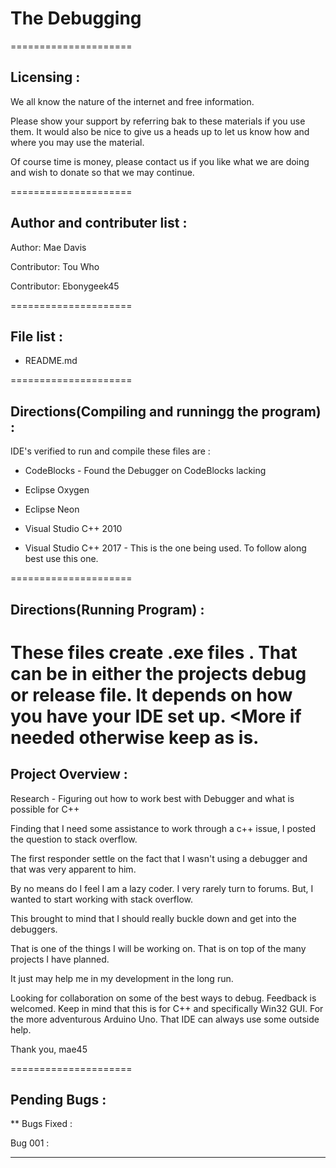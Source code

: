 
# The Debugging

=====================

## Licensing :

We all know the nature of the internet and free information.

Please show your support by referring bak to these materials
if you use them. It would also be nice to give us a heads up
to let us know how and where you may use the material.

Of course time is money, please contact us if you like what
we are doing and wish to donate so that we may continue.

=====================

## Author and contributer list :

Author: 	    Mae Davis   	

Contributor:	Tou Who	

Contributor:	Ebonygeek45	

=====================

## File list :

* README.md

=====================

## Directions(Compiling and runningg the program) :

IDE's verified to run and compile these files are :

* CodeBlocks			- Found the Debugger on CodeBlocks lacking

* Eclipse Oxygen

* Eclipse Neon

* Visual Studio C++ 2010

* Visual Studio C++ 2017 -  This is the one being used. To follow along best use this one. 

=====================

## Directions(Running Program) :

These files create .exe files . That can be in either the
projects debug or release file. It depends on how you have your
IDE set up.
<More if needed otherwise keep as is. 
=====================

## Project Overview :



Research - Figuring out how to work best with Debugger and what is possible for C++


Finding that I need some assistance to work through a c++ issue, I posted the 
question to stack overflow. 

The first responder settle on the fact that I wasn't using a debugger and that was
very apparent to him. 

By no means do I feel I am a lazy coder. I very rarely turn to forums. But, I wanted 
to start working with stack overflow. 

This brought to mind that I should really buckle down and get into the debuggers. 

That is one of the things I will be working on. That is on top of the many projects
I have planned. 

It just may help me in my development in the long run. 

Looking for collaboration on some of the best ways to debug. Feedback is welcomed. Keep in 
mind that this is for C++ and specifically Win32 GUI. For the more adventurous Arduino Uno. 
That IDE can always use some outside help.


Thank you, mae45

=====================

## Pending Bugs :


** Bugs Fixed : 

Bug 001 : 
  
------------------------------------------

